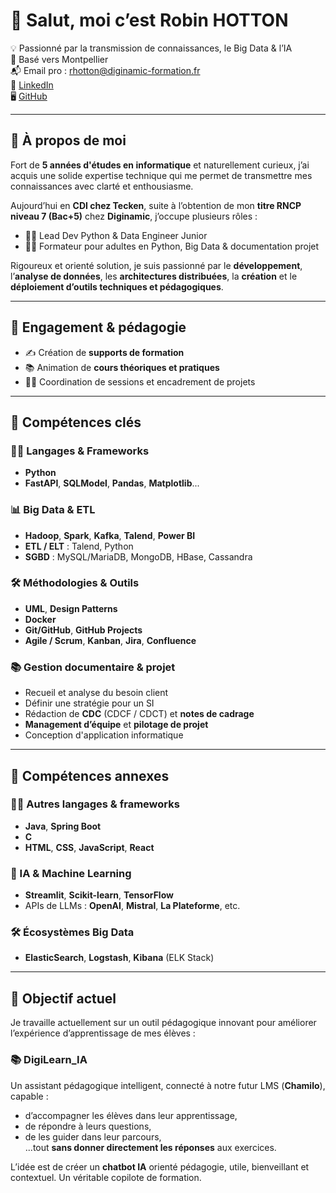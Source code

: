 # 👋 Salut, moi c’est Robin HOTTON

💡 Passionné par la transmission de connaissances, le Big Data & l’IA  
📍 Basé vers Montpellier  
📬 Email pro : rhotton@diginamic-formation.fr  
🔗 [LinkedIn](https://www.linkedin.com/in/robin-hotton/)  
🖥️ [GitHub](https://github.com/robinhotton)  

---

## 🚀 À propos de moi

Fort de **5 années d'études en informatique** et naturellement curieux, j’ai acquis une solide expertise technique qui me permet de transmettre mes connaissances avec clarté et enthousiasme.

Aujourd’hui en **CDI chez Tecken**, suite à l’obtention de mon **titre RNCP niveau 7 (Bac+5)** chez **Diginamic**, j’occupe plusieurs rôles :
- 👨‍💻 Lead Dev Python & Data Engineer Junior  
- 👨‍🏫 Formateur pour adultes en Python, Big Data & documentation projet

Rigoureux et orienté solution, je suis passionné par le **développement**, l’**analyse de données**, les **architectures distribuées**, la **création** et le **déploiement d’outils techniques et pédagogiques**.

---

## 👥 Engagement & pédagogie

- ✍️ Création de **supports de formation**  
- 📚 Animation de **cours théoriques et pratiques**  
- 🧑‍💼 Coordination de sessions et encadrement de projets  

---

## 🧠 Compétences clés

### 👨‍💻 Langages & Frameworks
- **Python**
- **FastAPI**, **SQLModel**, **Pandas**, **Matplotlib**...

### 📊 Big Data & ETL
- **Hadoop**, **Spark**, **Kafka**, **Talend**, **Power BI**
- **ETL / ELT** : Talend, Python
- **SGBD** : MySQL/MariaDB, MongoDB, HBase, Cassandra

### 🛠️ Méthodologies & Outils
- **UML**, **Design Patterns**
- **Docker**
- **Git/GitHub**, **GitHub Projects**
- **Agile / Scrum**, **Kanban**, **Jira**, **Confluence**

### 📚 Gestion documentaire & projet
- Recueil et analyse du besoin client
- Définir une stratégie pour un SI
- Rédaction de **CDC** (CDCF / CDCT) et **notes de cadrage**
- **Management d’équipe** et **pilotage de projet**
- Conception d'application informatique

---

## 🧩 Compétences annexes

### 👨‍💻 Autres langages & frameworks
- **Java**, **Spring Boot**
- **C**
- **HTML**, **CSS**, **JavaScript**, **React**

### 🤖 IA & Machine Learning
- **Streamlit**, **Scikit-learn**, **TensorFlow**
- APIs de LLMs : **OpenAI**, **Mistral**, **La Plateforme**, etc.

### 🛠️ Écosystèmes Big Data
- **ElasticSearch**, **Logstash**, **Kibana** (ELK Stack)

---

## 🎯 Objectif actuel

Je travaille actuellement sur un outil pédagogique innovant pour améliorer l’expérience d’apprentissage de mes élèves :

### 📚 DigiLearn_IA
Un assistant pédagogique intelligent, connecté à notre futur LMS (**Chamilo**), capable :
- d’accompagner les élèves dans leur apprentissage,
- de répondre à leurs questions,
- de les guider dans leur parcours,  
...tout **sans donner directement les réponses** aux exercices.

L’idée est de créer un **chatbot IA** orienté pédagogie, utile, bienveillant et contextuel. Un véritable copilote de formation.
